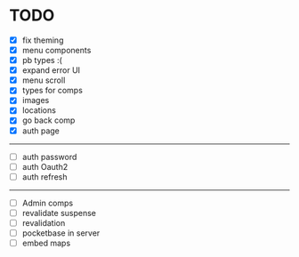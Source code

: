# TODO

- [x] fix theming
- [x] menu components
- [x] pb types :(
- [x] expand error UI
- [X] menu scroll
- [X] types for comps
- [X] images
- [X] locations
- [X] go back comp
- [X] auth page
---
- [ ] auth password
- [ ] auth Oauth2
- [ ] auth refresh
---
- [ ] Admin comps 
- [ ] revalidate suspense
- [ ] revalidation
- [ ] pocketbase in server
- [ ] embed maps
